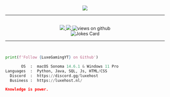 <br>
<div align="center">

<a href="https://discord.com/users/148371036419653633/">
    <img align="center" src="https://discord.c99.nl/widget/theme-4/148371036419653633.png">
</a>

<br>

***

<br>

<a href="https://discord.gg/luxehost" target="_blank">
    <img src="https://img.shields.io/badge/Discord-7289DA?style=for-the-badge&logo=discord&logoColor=white" target="_blank">
</a> 
<a href = "mailto:info@luxehost.nl">
    <img src="https://img.shields.io/badge/-Gmail-%23333?style=for-the-badge&logo=gmail&logoColor=white" target="_blank">
</a>
<img src="https://komarev.com/ghpvc/?username=LuxeGamingYT&label=Views&color=brightgreen&style=flat-square" alt="views on github" />

<br>

<img src="https://readme-jokes.vercel.app/api" alt="Jokes Card" />

</div>

 ***
 <br>

```python
print(f'Follow {LuxeGamingYT} on Github')
```

```python
       OS  :  macOS Sonoma 14.6.1 & Windows 11 Pro
Languages  :  Python, Java, SQL, Js, HTML/CSS
  Discord  :  https://discord.gg/luxehost
  Business :  https://luxehost.nl/
```

```json
Knowledge is power.
```
